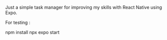Just a simple task manager for improving my skills with React Native using Expo.

For testing :

npm install
npx expo start
